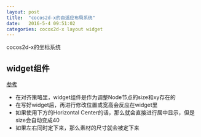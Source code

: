 ```yaml
---
layout: post
title:  "cocos2d-x的自适应布局系统"
date:   2016-5-4 09:51:02
categories: cocox2d-x layout widget
---
```


cocos2d-x的坐标系统

## widget组件

[参考](http://www.cocos.com/docs/creator/ui/widget-align.html)

* 在对齐策略里，widget组件是作为调整Node节点的size和xy存在的
* 在写好widget后，再进行修改位置或宽高会反应在widget里
* 如果使用下方的Horizontal Center的话，那么就会直接进行居中显示，但是size会自动变成40
* 如果左右同时定下来，那么素材的尺寸就会被定下来
